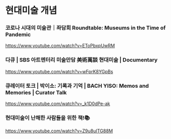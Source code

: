 # 현대미술 개념

### 코로나 시대의 미술관｜좌담회 Roundtable: Museums in the Time of Pandemic
https://www.youtube.com/watch?v=EToPbxpUwRM

### 다큐 | SBS 아트멘터리 미술만담 美術萬談 현대미술 | Documentary
https://www.youtube.com/watch?v=wFprK8YGpBs

### 큐레이터 토크 | 박이소: 기록과 기억 | BACH YISO: Memos and Memories | Curator Talk
https://www.youtube.com/watch?v=_k1D0dPe-ak

### 현대미술이 난해한 사람들을 위한 책!📚
https://www.youtube.com/watch?v=Z9u8uITG88M
